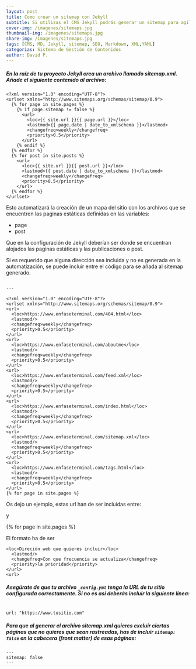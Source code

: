 ```yaml
---
layout: post
title: Como crear un sitemap con Jekyll
subtitle: Si utilizas el CMS Jekyll podrás generar un sitemap para agilizar la indexación de tus páginas en los principales rastreadores
cover-img: /imagenes/sitemaps.jpg
thumbnail-img: /imagenes/sitemaps.jpg
share-img: /imagenes/sitemaps.jpg
tags: [CMS, MD, Jekyll, sitemap, SEO, Markdown, XML,YAML]
categorias: Sistema de Gestión de Contenidos
author: David P.
---
```


##### En la raíz de tu proyecto Jekyll crea un archivo llamado sitemap.xml. Añade el siguiente contenido al archivo:

```
<?xml version="1.0" encoding="UTF-8"?>
<urlset xmlns="http://www.sitemaps.org/schemas/sitemap/0.9">
  {% for page in site.pages %}
    {% if page.sitemap != false %}
      <url>
        <loc>{{ site.url }}{{ page.url }}</loc>
        <lastmod>{{ page.date | date_to_xmlschema }}</lastmod>
        <changefreq>weekly</changefreq>
        <priority>0.5</priority>
      </url>
    {% endif %}
  {% endfor %}
  {% for post in site.posts %}
    <url>
      <loc>{{ site.url }}{{ post.url }}</loc>
      <lastmod>{{ post.date | date_to_xmlschema }}</lastmod>
      <changefreq>weekly</changefreq>
      <priority>0.5</priority>
    </url>
  {% endfor %}
</urlset>
```

Esto automatizará la creación de un mapa del sitio con los archivos que se encuentren las paginas estáticas definidas en las variables: 

- page
- post

Que en la configuración de Jekyll deberían ser donde se encuentran alojados las paginas estáticas y las publicaciones o post.

Si es requerido que alguna dirección sea incluida y no es generada en la automatización, se puede incluir entre el código para se añada al sitemap generado.

```

---

<?xml version="1.0" encoding="UTF-8"?>
<urlset xmlns="http://www.sitemaps.org/schemas/sitemap/0.9">
<url>
  <loc>https://www.enfaseterminal.com/404.html</loc>
  <lastmod/>
  <changefreq>weekly</changefreq>
  <priority>0.5</priority>
</url>
<url>
  <loc>https://www.enfaseterminal.com/aboutme</loc>
  <lastmod/>
  <changefreq>weekly</changefreq>
  <priority>0.5</priority>
</url>
<url>
  <loc>https://www.enfaseterminal.com/feed.xml</loc>
  <lastmod/>
  <changefreq>weekly</changefreq>
  <priority>0.5</priority>
</url>
<url>
  <loc>https://www.enfaseterminal.com/index.html</loc>
  <lastmod/>
  <changefreq>weekly</changefreq>
  <priority>0.5</priority>
</url>
<url>
  <loc>https://www.enfaseterminal.com/sitemap.xml</loc>
  <lastmod/>
  <changefreq>weekly</changefreq>
  <priority>0.5</priority>
</url>
<url>
  <loc>https://www.enfaseterminal.com/tags.html</loc>
  <lastmod/>
  <changefreq>weekly</changefreq>
  <priority>0.5</priority>
</url>
{% for page in site.pages %}

```

Os dejo un ejemplo, estas url han de ser incluidas entre:


<?xml version="1.0" encoding="UTF-8"?>
<urlset xmlns="http://www.sitemaps.org/schemas/sitemap/0.9">

y


{% for page in site.pages %}


El formato ha de ser 

```
<loc>Direción web que quieres incluir</loc>
  <lastmod/>
  <changefreq>Con que frecuencia se actualiza</changefreq>
  <priority>la prioridad</priority>
</url>
<url>

```

 

[Formato XML de Sitemaps]: https://www.sitemaps.org/es/protocol.html	"Formato XML de Sitemaps"

##### Asegúrate de que tu archivo `_config.yml` tenga la URL de tu sitio configurada correctamente. Si no es así deberás incluir la siguiente linea:

```

url: "https://www.tusitio.com"

```

##### Para que al generar el archivo sitemap.xml quieres excluir ciertas páginas que no quieres que sean rastreadas, has de incluir `sitemap: false` en la cabecera (front matter) de esas páginas:

```
---
sitemap: false
---

```

